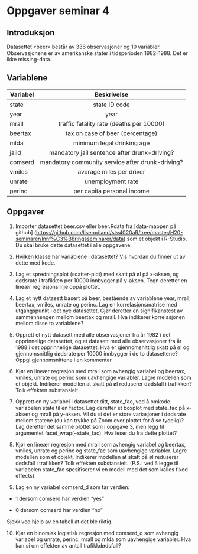 Oppgaver seminar 4
================

## Introduksjon

Datasettet «beer» består av 336 observasjoner og 10 variabler.
Observasjonene er av amerikanske stater i tidsperioden 1982-1988. Det er
ikke missing-data.

## Variablene

| Variabel |                   Beskrivelse                    |
| -------- | :----------------------------------------------: |
| state    |                  state ID code                   |
| year     |                       year                       |
| mrall    |     traffic fatality rate (deaths per 10000)     |
| beertax  |         tax on case of beer (percentage)         |
| mlda     |            minimum legal drinking age            |
| jaild    |   mandatory jail sentence after drunk-driving?   |
| comserd  | mandatory community service after drunk-driving? |
| vmiles   |             average miles per driver             |
| unrate   |                unemployment rate                 |
| perinc   |            per capita personal income            |

## Oppgaver

1.  Importer datasettet beer.csv eller beer.Rdata fra \[data-mappen på
    github\]
    (<https://github.com/liserodland/stv4020aR/tree/master/H20-seminarer/Innf%C3%B8ringsseminarer/data>)
    som et objekt i R-Studio. Du skal bruke dette datasettet i alle
    oppgavene.

2.  Hvilken klasse har variablene i datasettet? Vis hvordan du finner ut
    av dette med kode.

3.  Lag et spredningsplot (scatter-plot) med skatt på øl på x-aksen, og
    dødsrate i trafikken per 10000 innbygger på y-aksen. Tegn deretter
    en lineær regresjonslinje oppå plottet.

4.  Lag et nytt datasett basert på beer, bestående av variablene year,
    mrall, beertax, vmiles, unrate og perinc. Lag en korrelasjonsmatrise
    med utgangspunkt i det nye datasettet. Gjør deretter en
    signifikanstest av sammenhengen mellom beertax og mrall. Hva
    indikerer korrelasjonen mellom disse to variablene?

5.  Opprett et nytt datasett med alle observasjoner fra år 1982 i det
    opprinnelige datasettet, og et datasett med alle observasjoner fra
    år 1988 i det opprinnelige datasettet. Hva er gjennomsnittlig skatt
    på øl og gjennomsnittlig dødsrate per 10000 innbygger i de to
    datasettene? Oppgi gjennomsnittene i en kommentar.

6.  Kjør en lineær regresjon med mrall som avhengig variabel og beertax,
    vmiles, unrate og perinc som uavhengige variabler. Lagre modellen
    som et objekt. Indikerer modellen at skatt på øl reduserer dødsfall
    i trafikken? Tolk effekten substansielt.

7.  Opprett en ny variabel i datasettet ditt, state\_fac, ved å omkode
    variabelen state til en factor. Lag deretter et boxplot med
    state\_fac på x-aksen og mrall på y-aksen. Vil du si det er store
    variasjoner i dødsrate mellom statene (du kan trykke på Zoom over
    plottet for å se tydelig)? Lag deretter det samme plottet som i
    oppgave 3, men legg til argumentet facet\_wrap(\~state\_fac). Hva
    leser du fra dette plottet?

8.  Kjør en lineær regresjon med mrall som avhengig variabel og beertax,
    vmiles, unrate og perinc og state\_fac som uavhengige variabler.
    Lagre modellen som et objekt. Indikerer modellen at skatt på øl
    reduserer dødsfall i trafikken? Tolk effekten substansielt. (P.S.:
    ved å legge til variabelen state\_fac spesifiserer vi en modell med
    det som kalles fixed effects).

9.  Lag en ny variabel comserd\_d som tar verdien:

<!-- end list -->

  - 1 dersom comserd har verdien “yes”

  - 0 dersom comserd har verdien “no”

Sjekk ved hjelp av en tabell at det ble riktig.

10. Kjør en binomisk logistisk regresjon med comserd\_d som avhengig
    variabel og unrate, perinc, mrall og mlda som uavhengige variabler.
    Hva kan si om effekten av antall trafikkdødsfall?
